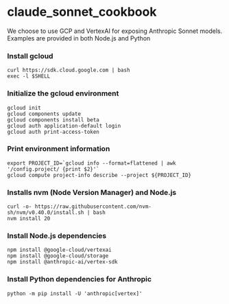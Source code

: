 # claude_sonnet_cookbook

We choose to use GCP and VertexAI for exposing Anthropic Sonnet models. Examples 
are provided in both Node.js and Python

### Install gcloud
```
curl https://sdk.cloud.google.com | bash
exec -l $SHELL
```

### Initialize the gcloud environment
```
gcloud init
gcloud components update
gcloud components install beta
gcloud auth application-default login
gcloud auth print-access-token
```

### Print environment information
```
export PROJECT_ID=`gcloud info --format=flattened | awk '/config.project/ {print $2}'`
gcloud compute project-info describe --project ${PROJECT_ID}
```

### Installs nvm (Node Version Manager) and Node.js
```
curl -o- https://raw.githubusercontent.com/nvm-sh/nvm/v0.40.0/install.sh | bash
nvm install 20
```

### Install Node.js dependencies
```
npm install @google-cloud/vertexai
npm install @google-cloud/storage
npm install @anthropic-ai/vertex-sdk
```
### Install Python dependencies for Anthropic
```
python -m pip install -U 'anthropic[vertex]'
```
